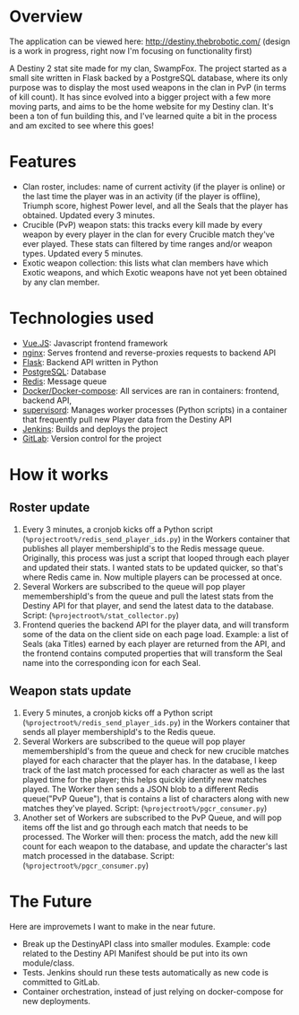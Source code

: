 # Overview

The application can be viewed here: http://destiny.thebrobotic.com/ (design is a work in progress, right now I'm focusing on functionality first)

A Destiny 2 stat site made for my clan, SwampFox. The project started as a small site written in Flask backed by a PostgreSQL database, where its only purpose was to display the most used weapons in the clan in PvP (in terms of kill count). It has since evolved into a bigger project with a few more moving parts, and aims to be the home website for my Destiny clan. It's been a ton of fun building this, and I've learned quite a bit in the process and am excited to see where this goes!

# Features
* Clan roster, includes: name of current activity (if the player is online) or the last time the player was in an activity (if the player is offline), Triumph score, highest Power level, and all the Seals that the player has obtained. Updated every 3 minutes.
* Crucible (PvP) weapon stats: this tracks every kill made by every weapon by every player in the clan for every Crucible match they've ever played. These stats can filtered by time ranges and/or weapon types. Updated every 5 minutes.
* Exotic weapon collection: this lists what clan members have which Exotic weapons, and which Exotic weapons have not yet been obtained by any clan member.

# Technologies used

* [Vue.JS](https://vuejs.org/): Javascript frontend framework
* [nginx](https://www.nginx.com/): Serves frontend and reverse-proxies requests to backend API
* [Flask](http://flask.pocoo.org/): Backend API written in Python
* [PostgreSQL](https://www.postgresql.org/): Database
* [Redis](https://redis.io/): Message queue
* [Docker/Docker-compose](https://www.docker.com/): All services are ran in containers: frontend, backend API, 
* [supervisord](http://supervisord.org/): Manages worker processes (Python scripts) in a container that frequently pull new Player data from the Destiny API
* [Jenkins](https://jenkins.io/): Builds and deploys the project
* [GitLab](https://about.gitlab.com/): Version control for the project

# How it works

## Roster update

1. Every 3 minutes, a cronjob kicks off a Python script (`%projectroot%/redis_send_player_ids.py`) in the Workers container that publishes all player membershipId's to the Redis message queue. Originally, this process was just a script that looped through each player and updated their stats. I wanted stats to be updated quicker, so that's where Redis came in. Now multiple players can be processed at once.
2. Several Workers are subscribed to the queue will pop player memembershipId's from the queue and pull the latest stats from the Destiny API for that player, and send the latest data to the database. Script: (`%projectroot%/stat_collector.py`)
3. Frontend queries the backend API for the player data, and will transform some of the data on the client side on each page load. Example: a list of Seals (aka Titles) earned by each player are returned from the API, and the frontend contains computed properties that will transform the Seal name into the corresponding icon for each Seal. 

## Weapon stats update

1. Every 5 minutes, a cronjob kicks off a Python script (`%projectroot%/redis_send_player_ids.py`) in the Workers container that sends all player membershipId's to the Redis queue.
2. Several Workers are subscribed to the queue will pop player memembershipId's from the queue and check for new crucible matches played for each character that the player has. In the database, I keep track of the last match processed for each character as well as the last played time for the player; this helps quickly identify new matches played. The Worker then sends a JSON blob to a different Redis queue("PvP Queue"), that is contains a list of characters along with new matches they've played. Script: (`%projectroot%/pgcr_consumer.py`)
3. Another set of Workers are subscribed to the PvP Queue, and will pop items off the list and go through each match that needs to be processed. The Worker will then: process the match, add the new kill count for each weapon to the database, and update the character's last match processed in the database. Script: (`%projectroot%/pgcr_consumer.py`)


# The Future

Here are improvemets I want to make in the near future.

* Break up the DestinyAPI class into smaller modules. Example: code related to the Destiny API Manifest should be put into its own module/class. 
* Tests. Jenkins should run these tests automatically as new code is committed to GitLab.
* Container orchestration, instead of just relying on docker-compose for new deployments.
